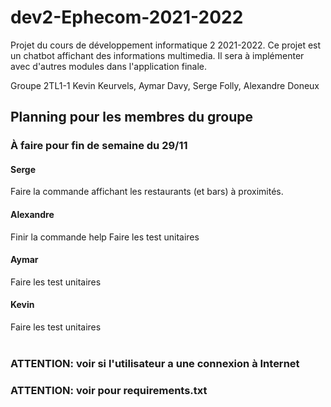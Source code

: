 # dev2-Ephecom-2021-2022
Projet du cours de développement informatique 2 2021-2022. Ce projet est un chatbot affichant des informations multimedia. Il sera à implémenter avec d'autres modules dans l'application finale.

Groupe 2TL1-1
Kevin Keurvels, Aymar Davy, Serge Folly, Alexandre Doneux

<h2>Planning pour les membres du groupe</h2>

<h3>À faire pour fin de semaine du 29/11</h3>
<h4>Serge</h4>
Faire la commande affichant les restaurants (et bars) à proximités. 

<h4>Alexandre</h4>
Finir la commande help
Faire les test unitaires

<h4>Aymar</h4>
Faire les test unitaires

<h4>Kevin</h4>
Faire les test unitaires
<br><br>
<h3>ATTENTION: voir si l'utilisateur a une connexion à Internet</h3>
<h3>ATTENTION: voir pour requirements.txt</h3>
